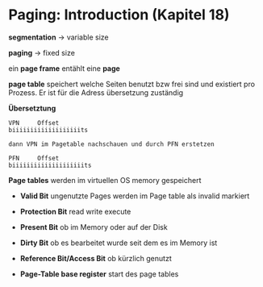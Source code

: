 # Paging: Introduction (Kapitel 18)

**segmentation** -> variable size

**paging** -> fixed size

ein **page frame** entählt eine **page**  

**page table** speichert welche Seiten benutzt bzw frei sind und existiert 
pro Prozess. Er ist für die Adress übersetzung zuständig

**Übersetztung**

    VPN     Offset 
    biiiiiiiiiiiiiiiiiiits
    
    dann VPN im Pagetable nachschauen und durch PFN erstetzen
    
    PFN     Offset
    biiiiiiiiiiiiiiiiiiiits

**Page tables** werden im virtuellen OS memory gespeichert

- **Valid Bit** ungenutzte Pages werden im Page table als invalid markiert
- **Protection Bit** read write execute
- **Present Bit** ob im Memory oder auf der Disk
- **Dirty Bit** ob es bearbeitet wurde seit dem es im Memory ist
- **Reference Bit/Access Bit** ob kürzlich genutzt



- **Page-Table base register** start des page tables 

